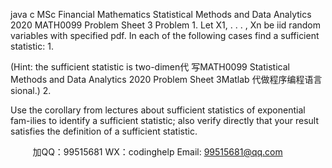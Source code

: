 java c
MSc Financial Mathematics
Statistical Methods and Data Analytics 2020
MATH0099
Problem Sheet 3
Problem 1. Let X1, . . . , Xn be iid random variables with specified pdf. In each of the following cases find a sufficient statistic:
1.

(Hint: the sufficient statistic is two-dimen代 写MATH0099 Statistical Methods and Data Analytics 2020 Problem Sheet 3Matlab
代做程序编程语言sional.)
2.

Use the corollary from lectures about sufficient statistics of exponential fam-ilies to identify a sufficient statistic; also verify directly that your result satisfies the definition of a sufficient statistic.







         
加QQ：99515681  WX：codinghelp  Email: 99515681@qq.com
